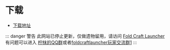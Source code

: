 # 下载

 - [下载地址](https://foldcraftlauncher.cn/download.html)


 ::: danger 警告
此网站已停止更新，仅做遗物留用，请访问 [Fold Craft Launcher](https://foldcraftlauncher.cn)  
有问题可以进入 [柠枺的QQ群](http://qm.qq.com/cgi-bin/qm/qr?_wv=1027&k=qTzygcIq74UqyYjkflJ2AlqkjU5wGWXF&authKey=ars2Fx5OI0ejTQQ99%2BGbGL0eawKlproaYIxwdbrwM8F7vO1HRwFhfR%2Fo65B0Oac%2B&noverify=0&group_code=603902151)或者[foldcraftlauncher玩家交流群1](http://qm.qq.com/cgi-bin/qm/qr?_wv=1027&k=CGbo6wTBOyObAMHpoK2jurd9thz7Wkvs&authKey=7QLULXcXdZFCGkO%2F16zLnEVhRKLwtdc3GTuuqVRaG%2BcxVxpMWqFrEM046OzOB9ud&noverify=0&group_code=743460071)
:::


